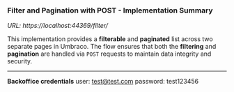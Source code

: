 ### **Filter and Pagination with POST - Implementation Summary**

*URL: https://localhost:44369/filter/*

This implementation provides a **filterable** and **paginated** list across two separate pages in Umbraco. The flow ensures that both the **filtering** and **pagination** are handled via `POST` requests to maintain data integrity and security. 

------------------------------------------

**Backoffice credentials**
user: test@test.com
password: test123456